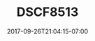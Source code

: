 ---
title: DSCF8513
date: 2017-09-26T21:04:15-07:00
draft: false
location: Mt. Rainier, WA
img_url: https://d17enza3bfujl8.cloudfront.net/DSCF8513.jpg
original_fn: ""
tags:
- Mt. Rainier, WA
- landscapes

---